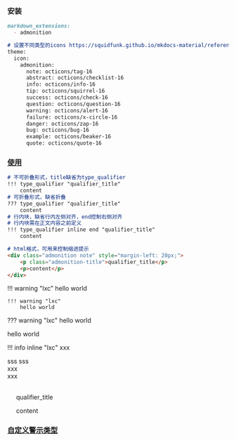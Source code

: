 
### 安装
```markdown
markdown_extensions:
  - admonition

# 设置不同类型的icons https://squidfunk.github.io/mkdocs-material/reference/admonitions/#admonition-icons-octicons
theme:
  icon:
    admonition:
      note: octicons/tag-16
      abstract: octicons/checklist-16
      info: octicons/info-16
      tip: octicons/squirrel-16
      success: octicons/check-16
      question: octicons/question-16
      warning: octicons/alert-16
      failure: octicons/x-circle-16
      danger: octicons/zap-16
      bug: octicons/bug-16
      example: octicons/beaker-16
      quote: octicons/quote-16
```

### [使用](https://squidfunk.github.io/mkdocs-material/reference/admonitions/#admonition-icons-octicons)
```markdown
# 不可折叠形式，title缺省为type_qualifier
!!! type_qualifier "qualifier_title"
    content
# 可折叠形式，缺省折叠
??? type_qualifier "qualifier_title"
    content
# 行内块，缺省行内左侧对齐，end控制右侧对齐
# 行内块需在正文内容之前定义
!!! type_qualifier inline end "qualifier_title"
    content

# html格式，可用来控制缩进提示
<div class="admonition note" style="margin-left: 20px;">
    <p class="admonition-title">qualifier_title</p>
    <p>content</p>
</div>  
```

!!! warning "lxc"
    hello world

    !!! warning "lxc"
        hello world


??? warning "lxc"
    hello world

hello world

!!! info inline "lxc"
    xxx

sss
sss  
xxx  
xxx
</br>
</br>



<div class="admonition note" style="margin-left: 20px;">
    <p class="admonition-title">qualifier_title</p>
    <p>content</p>
</div>  



### [自定义警示类型](https://squidfunk.github.io/mkdocs-material/reference/admonitions/#customization)


